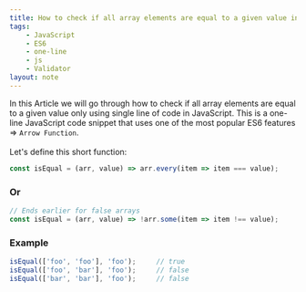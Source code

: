 ```yaml
---
title: How to check if all array elements are equal to a given value in JavaScript
tags:
    - JavaScript
    - ES6
    - one-line
    - js
    - Validator
layout: note
---
```




In this Article we will go through how to check if all array elements are equal to a given value only using single line of code in JavaScript.
This is a one-line JavaScript code snippet that uses one of the most popular ES6 features => `Arrow Function`.
<br/>
<br/>
Let's define this short function:

```js {.wrap}
const isEqual = (arr, value) => arr.every(item => item === value);
```

### Or

```js {.wrap}
// Ends earlier for false arrays
const isEqual = (arr, value) => !arr.some(item => item !== value);
```

### Example

```js {.wrap}
isEqual(['foo', 'foo'], 'foo');     // true
isEqual(['foo', 'bar'], 'foo');     // false
isEqual(['bar', 'bar'], 'foo');     // false
```